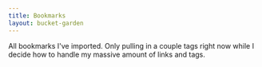 ```yaml
---
title: Bookmarks
layout: bucket-garden
--- 
```


All bookmarks I've imported. Only pulling in a couple tags right now while I decide how to handle my massive amount of links and tags.